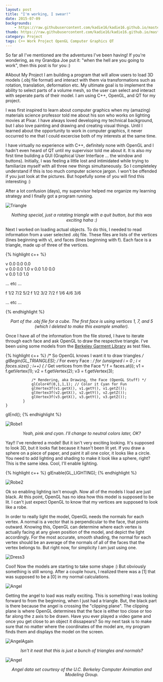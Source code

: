 ```yaml
---
layout: post
title: "I'm working, I swear!"
date: 2015-07-09
backgrounds:
    - https://raw.githubusercontent.com/kadie16/kadie16.github.io/master/assets/images/posts/i-swear/background3.png   
thumb: https://raw.githubusercontent.com/kadie16/kadie16.github.io/master/assets/images/posts/i-swear/6angel.png
category: Project
tags: C++ Work Project OpenGL Computer Graphics QT 
---
```


So far all I've mentioned are the adventures I've been having! If you're wondering, as my Grandpa Joe put it: "when the hell are you going to work", then this post is for you :) 

#About My Project
I am building a program that will allow users to load 3D models (.obj file format) and interact with them via transformations such as rotation, translation, deformation etc. My ultimate goal is to implement the ability to select parts of a volume mesh, so the user can select and interact with seperate parts of their model. I am using C++, OpenGL, and QT for my project. 

I was first inspired to learn about computer graphics when my (amazing) materials science professor told me about his son who works on lighting movies at Pixar. I have always loved developing my technical background, but I also love painting and drawing and creating visual things. Until I learned about the opportunity to work in computer graphics, it never occurred to me that I could excercise both of my interests at the same time. 

I have virtually no experience with C++, definitely none with OpenGL and I hadn't even heard of QT until my supervisor told me about it. It is also my first time building a GUI (Graphical User Interface ... the window and buttons). Initially, I was feeling a little lost and intimidated while trying to familiarize myself with all three new things simultaneously. So I completeley understand if this is too much computer science jargon. I won't be offended if you just look at the pictures. But hopefully some of you will find this interesting :)

After a lot confusion (days), my supervisor helped me organize my learning strategy and I finally got a program running. 

![Triangle](https://raw.githubusercontent.com/kadie16/kadie16.github.io/master/assets/images/posts/i-swear/0triangle.PNG) _<center>Nothing special, just a rotating triangle with a quit button, but this was exciting haha :)</center>_

Next I worked on loading actual objects. To do this, I needed to read information from a user selected .obj file. These files are lists of the vertices (lines beginning with v), and faces (lines beginning with f). Each face is a triangle, made up of three of the vertices. 

{% highlight c++ %}

v  0.0  0.0  0.0  
v  0.0  0.0  1.0 
v  0.0  1.0  0.0  
v  0.0  1.0  1.0 

... etc ...  

f  1/2  7/2  5/2
f  1/2  3/2  7/2 
f  1/6  4/6  3/6 

... etc ... 

{% endhighlight %}
_<center>Part of the .obj file for a cube. The first face is using vertices 1, 7, and 5 (which I deleted to make this example smaller).</center>_

Once I have all of the information from the file stored, I have to iterate through each face and ask OpenGL to draw the respective triangle. I've been using some models from the [Berkeley Garment Library](http://graphics.berkeley.edu/resources/GarmentLibrary/) as test files.


{% highlight c++ %}
/* So OpenGL knows I want it to draw triangles */
glBegin(GL_TRIANGLES);
	/* For every Face : */
        for (unsigned i = 0 ; i < faces.size() ; i++)
            {
                /* Get vertices from the Face */
                f = faces.at(i);
                v1 = f.getVertex(1);
                v2 = f.getVertex(2);
                v3 = f.getVertex(3);

                /* Rendering, aka Drawing, the Face (OpenGL Stuff) */
                glColor4f(0,1,1,1); // Color it Cyan for Fun  
                glVertex3f(v1.getX(), v1.getY(), v1.getZ());
                glVertex3f(v2.getX(), v2.getY(), v2.getZ());
                glVertex3f(v3.getX(), v3.getY(), v3.getZ());
            }
    }
glEnd();
{% endhighlight %}

![Robe1](https://raw.githubusercontent.com/kadie16/kadie16.github.io/master/assets/images/posts/i-swear/1robe.png) _<center>Yeah, pink and cyan. I'll change to neutral colors later, OK?</center>_

Yay!! I've rendered a model! But it isn't very exciting looking. It's supposed to look 3D, but it looks flat because it hasn't been lit yet. If you draw a sphere on a piece of paper, and paint it all one color, it looks like a circle. You need to add lighting and shading to make it look like a sphere, right? This is the same idea. Cool, I'll enable lighting. 

{% highlight c++ %}
    glEnable(GL_LIGHTING);
{% endhighlight %}

![Robe2](https://raw.githubusercontent.com/kadie16/kadie16.github.io/master/assets/images/posts/i-swear/2robe.png) 

Ok so enabling lighting isn't enough. Now all of the models I load are just black. At this point, OpenGL has no idea how this model is supposed to be lit. I can't just expect OpenGL to know that my vertices are supposed to look like a robe. 

In order to really light the model, OpenGL needs the normals for each vertex. A normal is a vector that is perpendicular to the face, that points outward. Knowing this, OpenGL can determine where each vertex is actually facing at any given position of the model, and depict the light accordingly. For the most accurate, smooth shading, the normal for each vertex should be an average of the normals of all of the faces that the vertex belongs to. But right now, for simplicity I am just using one.

![Dress3](https://raw.githubusercontent.com/kadie16/kadie16.github.io/master/assets/images/posts/i-swear/3dress.png) 

Cool! Now the models are starting to take some shape :) But obviously something is still wrong. After a couple hours, I realized there was a [1] that was supposed to be a [0] in my normal calculations.

![Angel](https://raw.githubusercontent.com/kadie16/kadie16.github.io/master/assets/images/posts/i-swear/4angel.png) 

Getting the angel to load was really exciting. This is something I was looking forward to from the beginning, when I just had a triangle. But, the black part is there because the angel is crossing the "clipping plane". The clipping plane is where OpenGL determines that the face is either too close or too far along the z axis to be drawn. Have you ever played a video game and once you get close to an object it dissapears? So my next task is to make sure that no matter where the coordinates of the model are, my program finds them and displays the model on the screen. 

![AngelAgain](https://raw.githubusercontent.com/kadie16/kadie16.github.io/master/assets/images/posts/i-swear/5angelSide.png)

_<center>Isn't it neat that this is just a bunch of triangles and normals?</center>_

![Angel](https://raw.githubusercontent.com/kadie16/kadie16.github.io/master/assets/images/posts/i-swear/6angel.png)

_<center>Angel data set courtesy of the U.C. Berkeley Computer Animation and Modeling Group.</center>_